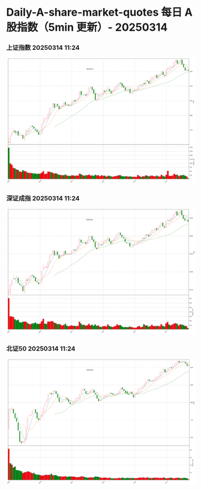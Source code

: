 
# Daily-A-share-market-quotes 每日 A 股指数（5min 更新）- 20250314

### 上证指数 20250314 11:24
![](./fig/2025/3/20250314-sh000001.png)

### 深证成指 20250314 11:24
![](./fig/2025/3/20250314-sz399001.png)

### 北证50 20250314 11:24
![](./fig/2025/3/20250314-bj899050.png)

